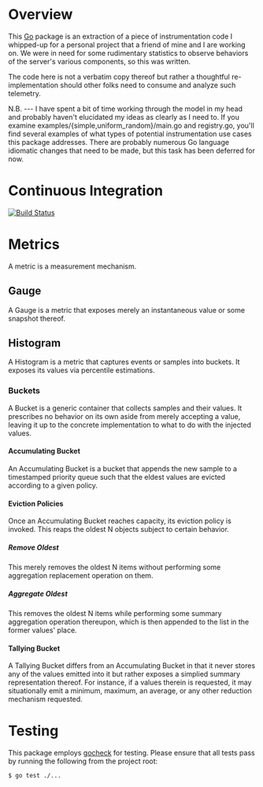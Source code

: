 # Overview
This [Go](http://golang.org) package is an extraction of a piece of
instrumentation code I whipped-up for a personal project that a friend of mine
and I are working on.  We were in need for some rudimentary statistics to
observe behaviors of the server's various components, so this was written.

The code here is not a verbatim copy thereof but rather a thoughtful
re-implementation should other folks need to consume and analyze such telemetry.

N.B. --- I have spent a bit of time working through the model in my head and
probably haven't elucidated my ideas as clearly as I need to.  If you examine
examples/{simple,uniform_random}/main.go and registry.go, you'll find several
examples of what types of potential instrumentation use cases this package
addresses.  There are probably numerous Go language idiomatic changes that need
to be made, but this task has been deferred for now.

# Continuous Integration
[![Build Status](https://secure.travis-ci.org/matttproud/golang_instrumentation.png?branch=master)](http://travis-ci.org/matttproud/golang_instrumentation)

# Metrics
A metric is a measurement mechanism.

## Gauge
A Gauge is a metric that exposes merely an instantaneous value or some snapshot
thereof.

## Histogram
A Histogram is a metric that captures events or samples into buckets.  It
exposes its values via percentile estimations.

### Buckets
A Bucket is a generic container that collects samples and their values.  It
prescribes no behavior on its own aside from merely accepting a value,
leaving it up to the concrete implementation to what to do with the injected
values.

#### Accumulating Bucket
An Accumulating Bucket is a bucket that appends the new sample to a timestamped
priority queue such that the eldest values are evicted according to a given
policy.

#### Eviction Policies
Once an Accumulating Bucket reaches capacity, its eviction policy is invoked.
This reaps the oldest N objects subject to certain behavior.

##### Remove Oldest
This merely removes the oldest N items without performing some aggregation
replacement operation on them.

##### Aggregate Oldest
This removes the oldest N items while performing some summary aggregation
operation thereupon, which is then appended to the list in the former values'
place.

#### Tallying Bucket
A Tallying Bucket differs from an Accumulating Bucket in that it never stores
any of the values emitted into it but rather exposes a simplied summary
representation thereof.  For instance, if a values therein is requested,
it may situationally emit a minimum, maximum, an average, or any other
reduction mechanism requested.

# Testing
This package employs [gocheck](http://labix.org/gocheck) for testing.  Please
ensure that all tests pass by running the following from the project root:

    $ go test ./...
